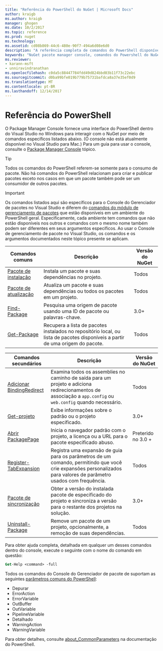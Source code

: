 ```yaml
---
title: "Referência do PowerShell do NuGet | Microsoft Docs"
author: kraigb
ms.author: kraigb
manager: ghogen
ms.date: 10/2/2017
ms.topic: reference
ms.prod: nuget
ms.technology: 
ms.assetid: cd08b869-44c6-480e-90f7-494a6d08e6d0
description: "A referência completa de comandos do PowerShell disponíveis no Console do Gerenciador de pacotes do NuGet no Visual Studio."
keywords: "NuGet pacote manager console, comandos do Powershell do NuGet, referência do Powershell do NuGet"
ms.reviewer:
- karann-msft
- unniravindranathan
ms.openlocfilehash: c0da5c88447784fdd49d824bbd03b11f73c22ebc
ms.sourcegitcommit: d0ba99bfe019b779b75731bafdca8a37e35ef0d9
ms.translationtype: MT
ms.contentlocale: pt-BR
ms.lasthandoff: 12/14/2017
---
```

# <a name="powershell-reference"></a>Referência do PowerShell

O Package Manager Console fornece uma interface do PowerShell dentro do Visual Studio no Windows para interagir com o NuGet por meio de comandos específicos listados abaixo. (O console não está atualmente disponível no Visual Studio para Mac.) Para um guia para usar o console, consulte o [Package Manager Console](../tools/package-manager-console.md) tópico.

> [!Tip]
> Todos os comandos do PowerShell referem-se somente para o consumo de pacote. Não há comandos do PowerShell relacionam para criar e publicar pacotes exceto nos casos em que um pacote também pode ser um consumidor de outros pacotes.

> [!Important]
> Os comandos listados aqui são específicos para o Console do Gerenciador de pacotes no Visual Studio e diferem do [comandos do módulo de gerenciamento de pacotes](https://msdn.microsoft.com/powershell/reference/6/packagemanagement/packagemanagement) que estão disponíveis em um ambiente do PowerShell geral. Especificamente, cada ambiente tem comandos que não estão disponíveis nos outros e comandos com o mesmo nome também podem ser diferentes em seus argumentos específicos. Ao usar o Console de gerenciamento de pacote no Visual Studio, os comandos e os argumentos documentados neste tópico presente se aplicam.

| Comandos comuns | Descrição | Versão do NuGet |
| --- | --- | --- |
| [Pacote de instalação](ps-ref-install-package.md) | Instala um pacote e suas dependências no projeto. | Todos |
| [Pacote de atualização](ps-ref-update-package.md) | Atualiza um pacote e suas dependências ou todos os pacotes em um projeto. | Todos |
| [Find-Package](ps-ref-find-package.md) | Pesquisa uma origem de pacote usando uma ID de pacote ou palavras-chave. | 3.0+ |
| [Get-Package](ps-ref-get-package.md) | Recupera a lista de pacotes instalados no repositório local, ou lista de pacotes disponíveis a partir de uma origem do pacote. | Todos |

| Comandos secundários | Descrição | Versão do NuGet |
| --- | --- | --- |
| [Adicionar BindingRedirect](ps-ref-add-bindingredirect.md) | Examina todos os assemblies no caminho de saída para um projeto e adiciona redirecionamentos de associação a `app.config` ou `web.config` quando necessário. | Todos |
| [Get-projeto](ps-ref-get-project.md) | Exibe informações sobre o padrão ou o projeto especificado. | 3.0+ |
| [Abrir PackagePage](ps-ref-open-packagepage.md) | Inicia o navegador padrão com o projeto, a licença ou a URL para o pacote especificado abuso. | Preterido no 3.0 + |
| [Register-TabExpansion](ps-ref-register-tabexpansion.md) | Registra uma expansão de guia para os parâmetros de um comando, permitindo que você crie expansões personalizados para valores de parâmetro usados com frequência. | Todos |
| [Pacote de sincronização](ps-ref-sync-package.md) | Obter a versão do instalada pacote de especificado do projeto e sincroniza a versão para o restante dos projetos na solução. | 3.0+ |
| [Uninstall-Package](ps-ref-uninstall-package.md) | Remove um pacote de um projeto, opcionalmente, a remoção de suas dependências. | Todos |

Para obter ajuda completa, detalhada em qualquer um desses comandos dentro do console, execute o seguinte com o nome do comando em questão:

```ps
Get-Help <command> -full
```

Todos os comandos do Console do Gerenciador de pacote de suportam as seguintes [parâmetros comuns do PowerShell](http://go.microsoft.com/fwlink/?LinkID=113216):

- Depurar
- ErrorAction
- ErrorVariable
- OutBuffer
- OutVariable
- PipelineVariable
- Detalhado
- WarningAction
- WarningVariable

Para obter detalhes, consulte [about_CommonParameters](http://go.microsoft.com/fwlink/?LinkID=113216) na documentação do PowerShell.
